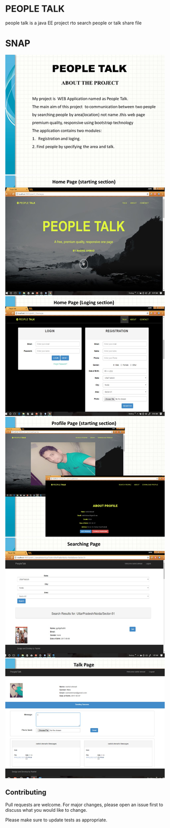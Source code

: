 # PEOPLE TALK

people talk is a java EE project rto search people or talk share file

# SNAP

![alt text](https://github.com/rashidahmad03/people-talk/blob/master/Rashid%20java/Slide4.JPG)
![alt text](https://github.com/rashidahmad03/people-talk/blob/master/Rashid%20java/Slide5.JPG)
![alt text](https://github.com/rashidahmad03/people-talk/blob/master/Rashid%20java/Slide6.JPG)
![alt text](https://github.com/rashidahmad03/people-talk/blob/master/Rashid%20java/Slide7.JPG)
![alt text](https://github.com/rashidahmad03/people-talk/blob/master/Rashid%20java/Slide8.JPG)
![alt text](https://github.com/rashidahmad03/people-talk/blob/master/Rashid%20java/Slide9.JPG)
## Contributing
Pull requests are welcome. For major changes, please open an issue first to discuss what you would like to change.

Please make sure to update tests as appropriate.

